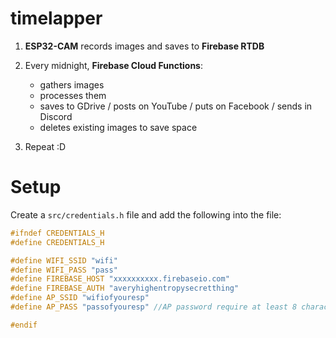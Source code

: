 # timelapper

1. **ESP32-CAM** records images and saves to **Firebase RTDB**

2. Every midnight, **Firebase Cloud Functions**:
    - gathers images
    - processes them 
    - saves to GDrive / posts on YouTube / puts on Facebook / sends in Discord
    - deletes existing images to save space

3. Repeat :D


# Setup
Create a `src/credentials.h` file and add the following into the file:
```c
#ifndef CREDENTIALS_H
#define CREDENTIALS_H

#define WIFI_SSID "wifi"
#define WIFI_PASS "pass"
#define FIREBASE_HOST "xxxxxxxxxx.firebaseio.com"
#define FIREBASE_AUTH "averyhighentropysecretthing"
#define AP_SSID "wifiofyouresp"
#define AP_PASS "passofyouresp" //AP password require at least 8 characters.

#endif
```